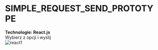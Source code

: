 ﻿# SIMPLE_REQUEST_SEND_PROTOTYPE
<b> Technologie: React.js </b> </br>
Wybierz z opcji i wyślij </br>
![react1](https://user-images.githubusercontent.com/122048598/214675660-06882a4f-5c0f-4872-91cb-665467142bb8.png)
